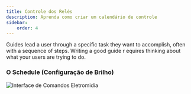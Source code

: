 ```yaml
---
title: Controle dos Relés
description: Aprenda como criar um calendário de controle
sidebar:
    order: 4
---
```


Guides lead a user through a specific task they want to accomplish, often with a sequence of steps.
Writing a good guide r equires thinking about what your users are trying to do.

### O Schedule (Configuração de Brilho)

![Interface de Comandos Eletromidia](/../src/assets/images/images/schedule.jpeg "Interface de Comandos Eletromidia")



 
 